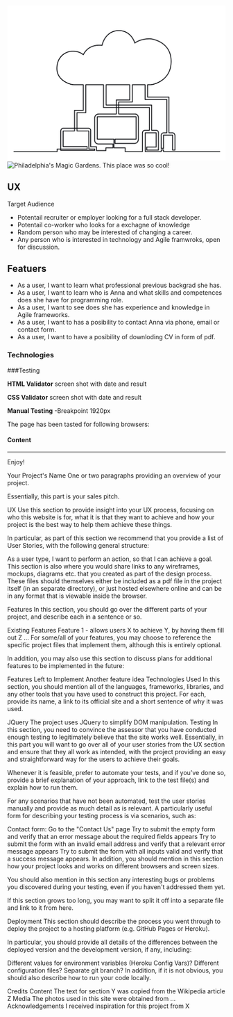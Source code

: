 <!--<img src="https://codeinstitute.s3.amazonaws.com/fullstack/ci_logo_small.png" style="margin: 0;"> -->

![image](/assets/images/backend-image.png)
![Philadelphia's Magic Gardens. This place was so cool!](/assets/images/philly-magic-gardens.jpg "Philadelphia's Magic Gardens")
## UX

Target Audience
- Potentail recruiter or employer looking for a full stack developer.
- Potentail co-worker who looks for a exchagne of knowledge
- Random person who may be interested of changing a career.
- Any person who is interested in technology and Agile framwroks, open for discussion.

## Featuers 

- As a user, I want to learn what professional previous backgrad she has.
- As a user, I want to learn who is Anna and what skills and competences does she have for programming role.
- As a user, I want to see does she has experience and knowledge in Agile frameworks.
- As a user, I want to has a posibility to contact Anna via phone, email or contact form.
- As a user, I want to have a posibility of downloding CV in form of pdf.

### Technologies


###Testing

**HTML Validator**
screen shot with date and result

**CSS Validator**
screen shot with date and result

**Manual Testing**
-Breakpoint 1920px

The page has been tasted for following browsers: 

#### Content

--------

Enjoy!


Your Project's Name
One or two paragraphs providing an overview of your project.

Essentially, this part is your sales pitch.


UX
Use this section to provide insight into your UX process, focusing on who this website is for, what it is that they want to achieve and how your project is the best way to help them achieve these things.

In particular, as part of this section we recommend that you provide a list of User Stories, with the following general structure:

As a user type, I want to perform an action, so that I can achieve a goal.
This section is also where you would share links to any wireframes, mockups, diagrams etc. that you created as part of the design process. These files should themselves either be included as a pdf file in the project itself (in an separate directory), or just hosted elsewhere online and can be in any format that is viewable inside the browser.

Features
In this section, you should go over the different parts of your project, and describe each in a sentence or so.

Existing Features
Feature 1 - allows users X to achieve Y, by having them fill out Z
...
For some/all of your features, you may choose to reference the specific project files that implement them, although this is entirely optional.

In addition, you may also use this section to discuss plans for additional features to be implemented in the future:

Features Left to Implement
Another feature idea
Technologies Used
In this section, you should mention all of the languages, frameworks, libraries, and any other tools that you have used to construct this project. For each, provide its name, a link to its official site and a short sentence of why it was used.

JQuery
The project uses JQuery to simplify DOM manipulation.
Testing
In this section, you need to convince the assessor that you have conducted enough testing to legitimately believe that the site works well. Essentially, in this part you will want to go over all of your user stories from the UX section and ensure that they all work as intended, with the project providing an easy and straightforward way for the users to achieve their goals.

Whenever it is feasible, prefer to automate your tests, and if you've done so, provide a brief explanation of your approach, link to the test file(s) and explain how to run them.

For any scenarios that have not been automated, test the user stories manually and provide as much detail as is relevant. A particularly useful form for describing your testing process is via scenarios, such as:

Contact form:
Go to the "Contact Us" page
Try to submit the empty form and verify that an error message about the required fields appears
Try to submit the form with an invalid email address and verify that a relevant error message appears
Try to submit the form with all inputs valid and verify that a success message appears.
In addition, you should mention in this section how your project looks and works on different browsers and screen sizes.

You should also mention in this section any interesting bugs or problems you discovered during your testing, even if you haven't addressed them yet.

If this section grows too long, you may want to split it off into a separate file and link to it from here.

Deployment
This section should describe the process you went through to deploy the project to a hosting platform (e.g. GitHub Pages or Heroku).

In particular, you should provide all details of the differences between the deployed version and the development version, if any, including:

Different values for environment variables (Heroku Config Vars)?
Different configuration files?
Separate git branch?
In addition, if it is not obvious, you should also describe how to run your code locally.

Credits
Content
The text for section Y was copied from the Wikipedia article Z
Media
The photos used in this site were obtained from ...
Acknowledgements
I received inspiration for this project from X
